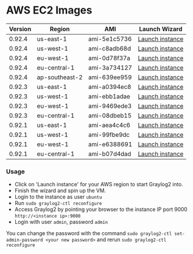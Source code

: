 AWS EC2 Images
==============

| Version | Region | AMI | Launch Wizard |
|---------|--------|-----|-------------|
| 0.92.4  | us-east-1 | ami-5e1c5736 | [Launch instance](https://console.aws.amazon.com/ec2/v2/home?region=us-east-1#LaunchInstanceWizard:ami=ami-5e1c5736) |
| 0.92.4  | us-west-1 | ami-c8adb68d | [Launch instance](https://console.aws.amazon.com/ec2/v2/home?region=us-west-1#LaunchInstanceWizard:ami=ami-c8adb68d) |
| 0.92.4  | eu-west-1 | ami-0d78f37a | [Launch instance](https://console.aws.amazon.com/ec2/v2/home?region=eu-west-1#LaunchInstanceWizard:ami=ami-0d78f37a) |
| 0.92.4  | eu-central-1 | ami-3a734127 | [Launch instance](https://console.aws.amazon.com/ec2/v2/home?region=eu-central-1#LaunchInstanceWizard:ami=ami-3a734127) |
| 0.92.4  | ap-southeast-2 | ami-639ee959 | [Launch instance](https://console.aws.amazon.com/ec2/v2/home?region=ap-southeast-2#LaunchInstanceWizard:ami=ami-639ee959) |
| 0.92.3  | us-east-1 | ami-a0394ec8| [Launch instance](https://console.aws.amazon.com/ec2/v2/home?region=us-east-1#LaunchInstanceWizard:ami=ami-a0394ec8) |
| 0.92.3  | us-west-1 | ami-ebb1adae | [Launch instance](https://console.aws.amazon.com/ec2/v2/home?region=us-west-1#LaunchInstanceWizard:ami=ami-ebb1adae) |
| 0.92.3  | eu-west-1 | ami-9469ede3 | [Launch instance](https://console.aws.amazon.com/ec2/v2/home?region=eu-west-1#LaunchInstanceWizard:ami=ami-9469ede3) |
| 0.92.3  | eu-central-1 | ami-08dbeb15 | [Launch instance](https://console.aws.amazon.com/ec2/v2/home?region=eu-central-1#LaunchInstanceWizard:ami=ami-08dbeb15) |
| 0.92.1  | us-east-1 | ami-aea4c4c6 | [Launch instance](https://console.aws.amazon.com/ec2/v2/home?region=us-east-1#LaunchInstanceWizard:ami=ami-aea4c4c6) |
| 0.92.1  | us-west-1 | ami-99fbe9dc | [Launch instance](https://console.aws.amazon.com/ec2/v2/home?region=us-west-1#LaunchInstanceWizard:ami=ami-99fbe9dc) |
| 0.92.1  | eu-west-1 | ami-e6388691 | [Launch instance](https://console.aws.amazon.com/ec2/v2/home?region=eu-west-1#LaunchInstanceWizard:ami=ami-e6388691) |
| 0.92.1  | eu-central-1 | ami-b07d4dad | [Launch instance](https://console.aws.amazon.com/ec2/v2/home?region=eu-central-1#LaunchInstanceWizard:ami=ami-b07d4dad) |


### Usage

  * Click on 'Launch instance' for your AWS region to start Graylog2 into.
  * Finish the wizard and spin up the VM.
  * Login to the instance as user `ubuntu`
  * Run `sudo graylog2-ctl reconfigure`
  * Access Graylog2 by pointing your browser to the instance IP port 9000 `http://<instance ip>:9000`
  * Login with user `admin`, password `admin`
 
 You can change the password with the command `sudo graylog2-ctl set-admin-password <your new password>` and
 rerun `sudo graylog2-ctl reconfigure`

